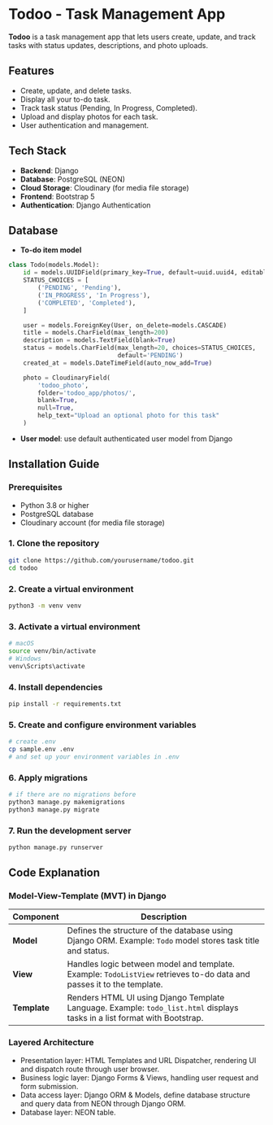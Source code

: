 # Todoo - Task Management App

**Todoo** is a task management app that lets users create, update, and track tasks with status updates, descriptions, and photo uploads.

## Features
- Create, update, and delete tasks.
- Display all your to-do task.
- Track task status (Pending, In Progress, Completed).
- Upload and display photos for each task.
- User authentication and management.

## Tech Stack
- **Backend**: Django
- **Database**: PostgreSQL (NEON)
- **Cloud Storage**: Cloudinary (for media file storage)
- **Frontend**: Bootstrap 5
- **Authentication**: Django Authentication

## Database
- **To-do item model**
```py
class Todo(models.Model):
    id = models.UUIDField(primary_key=True, default=uuid.uuid4, editable=False)
    STATUS_CHOICES = [
        ('PENDING', 'Pending'),
        ('IN_PROGRESS', 'In Progress'),
        ('COMPLETED', 'Completed'),
    ]

    user = models.ForeignKey(User, on_delete=models.CASCADE)
    title = models.CharField(max_length=200)
    description = models.TextField(blank=True)
    status = models.CharField(max_length=20, choices=STATUS_CHOICES,
                              default='PENDING')
    created_at = models.DateTimeField(auto_now_add=True)

    photo = CloudinaryField(
        'todoo_photo',
        folder='todoo_app/photos/',
        blank=True,
        null=True,
        help_text="Upload an optional photo for this task"
    )
```
- **User model**: use default authenticated user model from Django

## Installation Guide

### Prerequisites
- Python 3.8 or higher
- PostgreSQL database
- Cloudinary account (for media file storage)

### 1. Clone the repository
```bash
git clone https://github.com/yourusername/todoo.git
cd todoo
```

### 2. Create a virtual environment
```bash
python3 -m venv venv
```

### 3. Activate a virtual environment
```bash
# macOS
source venv/bin/activate
# Windows
venv\Scripts\activate
```
### 4. Install dependencies
```bash
pip install -r requirements.txt
```

### 5. Create and configure environment variables
```bash
# create .env
cp sample.env .env
# and set up your environment variables in .env
```
### 6. Apply migrations
```bash
# if there are no migrations before
python3 manage.py makemigrations
python3 manage.py migrate
```

### 7. Run the development server
```bash
python manage.py runserver
```
## Code Explanation

### Model-View-Template (MVT) in Django

| Component | Description |
|----------|-------------|
| **Model** | Defines the structure of the database using Django ORM. Example: `Todo` model stores task title and status. |
| **View** | Handles logic between model and template. Example: `TodoListView` retrieves to-do data and passes it to the template. |
| **Template** | Renders HTML UI using Django Template Language. Example: `todo_list.html` displays tasks in a list format with Bootstrap. |


### Layered Architecture
- Presentation layer: HTML Templates and URL Dispatcher, rendering UI and dispatch route through user browser.
- Business logic layer: Django Forms & Views, handling user request and form submission.
- Data access layer: Django ORM & Models, define database structure and query data from NEON through Django ORM.
- Database layer: NEON table.

